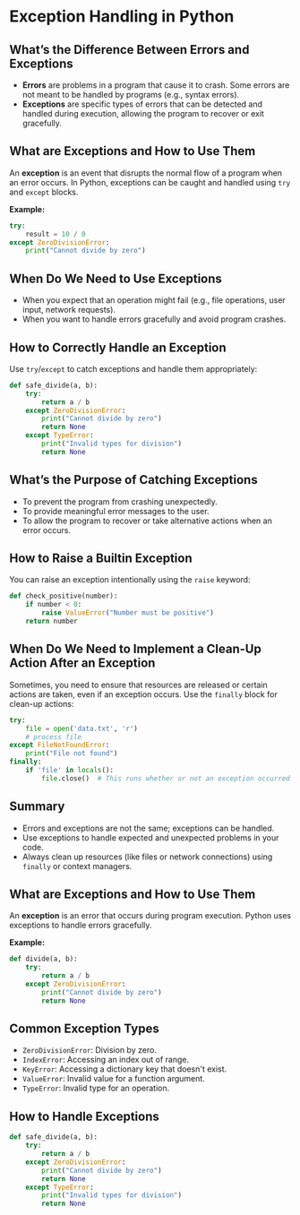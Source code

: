 # Exception Handling in Python

## What’s the Difference Between Errors and Exceptions
- **Errors** are problems in a program that cause it to crash. Some errors are not meant to be handled by programs (e.g., syntax errors).
- **Exceptions** are specific types of errors that can be detected and handled during execution, allowing the program to recover or exit gracefully.

## What are Exceptions and How to Use Them
An **exception** is an event that disrupts the normal flow of a program when an error occurs. In Python, exceptions can be caught and handled using `try` and `except` blocks.

**Example:**
```python
try:
    result = 10 / 0
except ZeroDivisionError:
    print("Cannot divide by zero")
```

## When Do We Need to Use Exceptions
- When you expect that an operation might fail (e.g., file operations, user input, network requests).
- When you want to handle errors gracefully and avoid program crashes.

## How to Correctly Handle an Exception
Use `try`/`except` to catch exceptions and handle them appropriately:
```python
def safe_divide(a, b):
    try:
        return a / b
    except ZeroDivisionError:
        print("Cannot divide by zero")
        return None
    except TypeError:
        print("Invalid types for division")
        return None
```

## What’s the Purpose of Catching Exceptions
- To prevent the program from crashing unexpectedly.
- To provide meaningful error messages to the user.
- To allow the program to recover or take alternative actions when an error occurs.

## How to Raise a Builtin Exception
You can raise an exception intentionally using the `raise` keyword:
```python
def check_positive(number):
    if number < 0:
        raise ValueError("Number must be positive")
    return number
```

## When Do We Need to Implement a Clean-Up Action After an Exception
Sometimes, you need to ensure that resources are released or certain actions are taken, even if an exception occurs. Use the `finally` block for clean-up actions:
```python
try:
    file = open('data.txt', 'r')
    # process file
except FileNotFoundError:
    print("File not found")
finally:
    if 'file' in locals():
        file.close()  # This runs whether or not an exception occurred
```

## Summary
- Errors and exceptions are not the same; exceptions can be handled.
- Use exceptions to handle expected and unexpected problems in your code.
- Always clean up resources (like files or network connections) using `finally` or context managers.

## What are Exceptions and How to Use Them
An **exception** is an error that occurs during program execution. Python uses exceptions to handle errors gracefully.

**Example:**
```python
def divide(a, b):
    try:
        return a / b
    except ZeroDivisionError:
        print("Cannot divide by zero")
        return None
```

## Common Exception Types
- `ZeroDivisionError`: Division by zero.
- `IndexError`: Accessing an index out of range.
- `KeyError`: Accessing a dictionary key that doesn't exist.
- `ValueError`: Invalid value for a function argument.
- `TypeError`: Invalid type for an operation.

## How to Handle Exceptions
```python
def safe_divide(a, b):
    try:
        return a / b
    except ZeroDivisionError:
        print("Cannot divide by zero")
        return None
    except TypeError:
        print("Invalid types for division")
        return None
```
